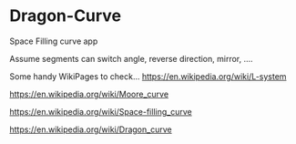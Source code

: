 # Dragon-Curve
Space Filling curve app

Assume segments can switch angle, reverse direction, mirror, ....

Some handy WikiPages to check...
https://en.wikipedia.org/wiki/L-system

https://en.wikipedia.org/wiki/Moore_curve

https://en.wikipedia.org/wiki/Space-filling_curve

https://en.wikipedia.org/wiki/Dragon_curve

